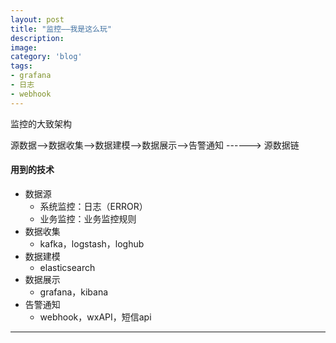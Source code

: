 ```yaml
---
layout: post
title: "监控——我是这么玩"
description: 
image: 
category: 'blog'
tags:
- grafana
- 日志
- webhook
---
```


监控的大致架构

源数据——>数据收集——>数据建模——>数据展示——>告警通知 ------> 源数据链

#### 用到的技术
- 数据源
    - 系统监控：日志（ERROR）
    - 业务监控：业务监控规则
- 数据收集
    - kafka，logstash，loghub
- 数据建模
    - elasticsearch
- 数据展示
    - grafana，kibana
- 告警通知
    - webhook，wxAPI，短信api





-----
